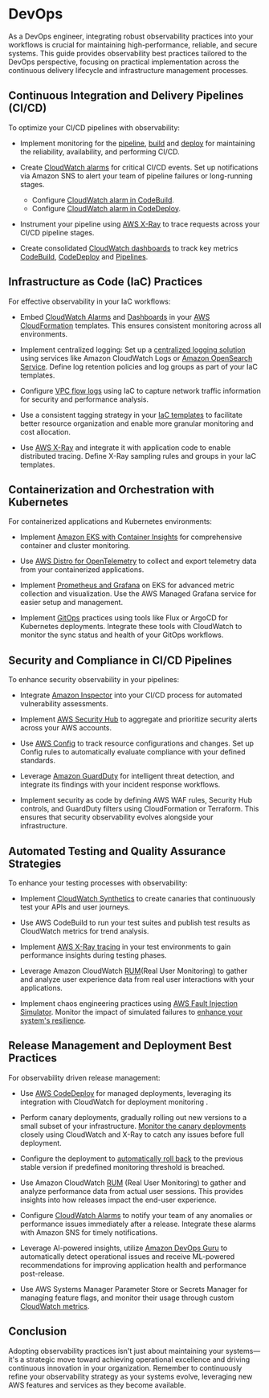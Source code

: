 # DevOps

As a DevOps engineer, integrating robust observability practices into your workflows is crucial for maintaining high-performance, reliable, and secure systems. This guide provides observability best practices tailored to the DevOps perspective, focusing on practical implementation across the continuous delivery lifecycle and infrastructure management processes.

## Continuous Integration and Delivery Pipelines (CI/CD)

To optimize your CI/CD pipelines with observability:
 
- Implement monitoring for the [pipeline](https://docs.aws.amazon.com/codepipeline/latest/userguide/monitoring.html), [build](https://docs.aws.amazon.com/codebuild/latest/userguide/monitoring-builds.html) and [deploy](https://docs.aws.amazon.com/codedeploy/latest/userguide/monitoring.html) for maintaining the reliability, availability, and performing CI/CD. 

- Create [CloudWatch alarms](https://aws-observability.github.io/observability-best-practices/tools/alarms) for critical CI/CD events. Set up notifications via Amazon SNS to alert your team of pipeline failures or long-running stages.

     *  Configure [CloudWatch alarm in CodeBuild](https://docs.aws.amazon.com/codebuild/latest/userguide/codebuild_cloudwatch_alarms.html).
     *  Configure [CloudWatch alarm in CodeDeploy](https://docs.aws.amazon.com/codedeploy/latest/userguide/monitoring-create-alarms.html).
 
- Instrument your pipeline using [AWS X-Ray](https://aws-observability.github.io/observability-best-practices/tools/xray/) to trace requests across your CI/CD pipeline stages.

- Create consolidated [CloudWatch dashboards](https://aws-observability.github.io/observability-best-practices/tools/dashboards) to track key metrics [CodeBuild](https://docs.aws.amazon.com/codebuild/latest/userguide/monitoring-metrics.html), [CodeDeploy](https://docs.aws.amazon.com/codedeploy/latest/userguide/monitoring-cloudwatch.html) and [Pipelines](https://docs.aws.amazon.com/codepipeline/latest/userguide/metrics-dimensions.html).

## Infrastructure as Code (IaC) Practices

For effective observability in your IaC workflows:

- Embed [CloudWatch Alarms](https://aws-observability.github.io/observability-best-practices/tools/alarms) and [Dashboards](https://aws-observability.github.io/observability-best-practices/tools/cloudwatch-dashboard) in your [AWS CloudFormation](https://docs.aws.amazon.com/AWSCloudFormation/latest/UserGuide/AWS_CloudWatch.html) templates. This ensures consistent monitoring across all environments.

- Implement centralized logging: Set up a [centralized logging solution](https://aws-observability.github.io/observability-best-practices/patterns/multiaccount) using services like Amazon CloudWatch Logs or [Amazon OpenSearch Service](https://aws-observability.github.io/observability-best-practices/recipes/aes). Define log retention policies and log groups as part of your IaC templates.

- Configure [VPC flow logs](https://aws-observability.github.io/observability-best-practices/patterns/vpcflowlogs) using IaC to capture network traffic information for security and performance analysis.

- Use a consistent tagging strategy in your [IaC templates](https://docs.aws.amazon.com/whitepapers/latest/tagging-best-practices/implementing-and-enforcing-tagging.html#cicd-pipeline-managed-resources) to facilitate better resource organization and enable more granular monitoring and cost allocation.

- Use [AWS X-Ray](https://docs.aws.amazon.com/xray/latest/devguide/creating-resources-with-cloudformation.html) and integrate it with application code to enable distributed tracing. Define X-Ray sampling rules and groups in your IaC templates.



## Containerization and Orchestration with Kubernetes

For containerized applications and Kubernetes environments:

- Implement [Amazon EKS with Container Insights](https://aws-observability.github.io/observability-best-practices/guides/containers/aws-native/eks/amazon-cloudwatch-container-insights) for comprehensive container and cluster monitoring.

- Use [AWS Distro for OpenTelemetry](https://aws-observability.github.io/observability-best-practices/guides/operational/adot-at-scale/operating-adot-collector) to collect and export telemetry data from your containerized applications.

- Implement [Prometheus and Grafana](https://aws-observability.github.io/observability-best-practices/patterns/eksampamg) on EKS for advanced metric collection and visualization. Use the AWS Managed Grafana service for easier setup and management.

- Implement [GitOps](https://aws-observability.github.io/observability-best-practices/guides/operational/gitops-with-amg/#introduction-to-gitops) practices using tools like Flux or ArgoCD for Kubernetes deployments. Integrate these tools with CloudWatch to monitor the sync status and health of your GitOps workflows.

## Security and Compliance in CI/CD Pipelines

To enhance security observability in your pipelines:

- Integrate [Amazon Inspector](https://aws-observability.github.io/observability-best-practices/tools/cloudwatch/#aws-security-hub) into your CI/CD process for automated vulnerability assessments.

- Implement [AWS Security Hub](https://aws-observability.github.io/observability-best-practices/tools/cloudwatch/#aws-security-hub) to aggregate and prioritize security alerts across your AWS accounts.

- Use [AWS Config](https://docs.aws.amazon.com/config/latest/developerguide/aws-config-managed-rules-cloudformation-templates.html) to track resource configurations and changes. Set up Config rules to automatically evaluate compliance with your defined standards.

- Leverage [Amazon GuardDuty](https://aws.amazon.com/blogs/aws/introducing-amazon-guardduty-extended-threat-detection-aiml-attack-sequence-identification-for-enhanced-cloud-security/) for intelligent threat detection, and integrate its findings with your incident response workflows.

- Implement security as code by defining AWS WAF rules, Security Hub controls, and GuardDuty filters using CloudFormation or Terraform. This ensures that security observability evolves alongside your infrastructure.

## Automated Testing and Quality Assurance Strategies

To enhance your testing processes with observability:

- Implement [CloudWatch Synthetics](https://aws-observability.github.io/observability-best-practices/tools/cloudwatch/#cloudwatch-synthetics) to create canaries that continuously test your APIs and user journeys.

- Use AWS CodeBuild to run your test suites and publish test results as CloudWatch metrics for trend analysis.

- Implement [AWS X-Ray tracing](https://docs.aws.amazon.com/xray/latest/devguide/xray-console-traces.html) in your test environments to gain performance insights during testing phases.

- Leverage Amazon CloudWatch [RUM](https://aws-observability.github.io/observability-best-practices/tools/rum)(Real User Monitoring) to gather and analyze user experience data from real user interactions with your applications.

- Implement chaos engineering practices using [AWS Fault Injection Simulator](https://aws.amazon.com/blogs/mt/chaos-engineering-leveraging-aws-fault-injection-simulator-in-a-multi-account-aws-environment/). Monitor the impact of simulated failures to [enhance your system's resilience](https://aws.amazon.com/blogs/aws/monitor-and-improve-your-application-resiliency-with-resilience-hub/).

## Release Management and Deployment Best Practices

For observability driven release management:

- Use [AWS CodeDeploy](https://aws-observability.github.io/observability-best-practices/tools/cloudwatch/#aws-codedeploy) for managed deployments, leveraging its integration with CloudWatch for deployment monitoring .

- Perform canary deployments, gradually rolling out new versions to a small subset of your infrastructure. [Monitor the canary deployments](https://aws.amazon.com/blogs/containers/create-a-pipeline-with-canary-deployments-for-amazon-ecs-using-aws-app-mesh/) closely using CloudWatch and X-Ray to catch any issues before full deployment. 

- Configure the deployment to [automatically roll back](https://docs.aws.amazon.com/codedeploy/latest/userguide/deployments-rollback-and-redeploy.html) to the previous stable version if predefined monitoring threshold is breached.

- Use Amazon CloudWatch [RUM](https://aws-observability.github.io/observability-best-practices/tools/rum) (Real User Monitoring) to gather and analyze performance data from actual user sessions. This provides insights into how releases impact the end-user experience.

- Configure [CloudWatch Alarms](https://aws-observability.github.io/observability-best-practices/tools/alarms) to notify your team of any anomalies or performance issues immediately after a release. Integrate these alarms with Amazon SNS for timely notifications.

- Leverage AI-powered insights, utilize [Amazon DevOps Guru](https://aws.amazon.com/blogs/aws/amazon-devops-guru-machine-learning-powered-service-identifies-application-errors-and-fixes/) to automatically detect operational issues and receive ML-powered recommendations for improving application health and performance post-release.

- Use AWS Systems Manager Parameter Store or Secrets Manager for managing feature flags, and monitor their usage through custom [CloudWatch metrics](https://docs.aws.amazon.com/secretsmanager/latest/userguide/monitoring-cloudwatch.html).


## Conclusion

Adopting observability practices isn't just about maintaining your systems—it's a strategic move toward achieving operational excellence and driving continuous innovation in your organization. Remember to continuously refine your observability strategy as your systems evolve, leveraging new AWS features and services as they become available.